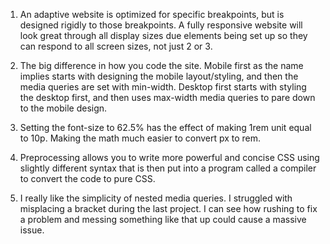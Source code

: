 1. An adaptive website is optimized for specific breakpoints, but is designed rigidly to those breakpoints. A fully responsive website will look great through all display sizes due elements being set up so they can respond to all screen sizes, not just 2 or 3.

2. The big difference in how you code the site. Mobile first as the name implies starts with designing the mobile layout/styling, and then the media queries are set with min-width. Desktop first starts with styling the desktop first, and then uses max-width media queries to pare down to the mobile design.

3. Setting the font-size to 62.5% has the effect of making 1rem unit equal to 10p. Making the math much easier to convert px to rem.

4. Preprocessing allows you to write more powerful and concise CSS using slightly different syntax that is then put into a program called a compiler to convert the code to pure CSS.

5. I really like the simplicity of nested media queries. I struggled with misplacing a bracket during the last project. I can see how rushing to fix a problem and messing something like that up could cause a massive issue.
